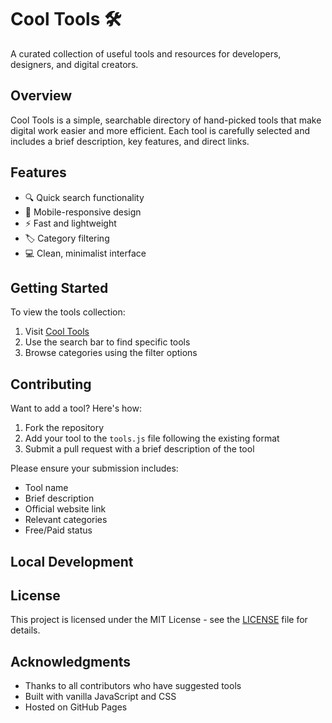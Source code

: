 # Cool Tools 🛠️

A curated collection of useful tools and resources for developers, designers, and digital creators.

## Overview

Cool Tools is a simple, searchable directory of hand-picked tools that make digital work easier and more efficient. Each tool is carefully selected and includes a brief description, key features, and direct links.

## Features

- 🔍 Quick search functionality
- 📱 Mobile-responsive design
- ⚡ Fast and lightweight
- 🏷️ Category filtering
- 💻 Clean, minimalist interface

## Getting Started

To view the tools collection:
1. Visit [Cool Tools](https://coconutlampshade.github.io/cooltools)
2. Use the search bar to find specific tools
3. Browse categories using the filter options

## Contributing

Want to add a tool? Here's how:

1. Fork the repository
2. Add your tool to the `tools.js` file following the existing format
3. Submit a pull request with a brief description of the tool

Please ensure your submission includes:
- Tool name
- Brief description
- Official website link
- Relevant categories
- Free/Paid status

## Local Development

## License

This project is licensed under the MIT License - see the [LICENSE](LICENSE) file for details.

## Acknowledgments

- Thanks to all contributors who have suggested tools
- Built with vanilla JavaScript and CSS
- Hosted on GitHub Pages

